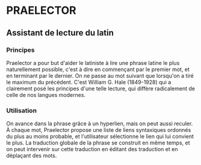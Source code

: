 # PRAELECTOR

## Assistant de lecture du latin

### Principes
Praelector a pour but d'aider le latiniste à
lire une phrase latine le plus naturellement
possible, c'est à dire en commençant par le
premier mot, et en terminant par le dernier.
On ne passe au mot suivant que lorsqu'on a
tiré le maximum du précédent. C'est William G. Hale
(1849-1928) qui a clairement posé les principes
d'une telle lecture, qui diffère radicalement
de celle de nos langues modernes.

### Utilisation
On avance dans la phrase grâce à un hyperlien,
mais on peut aussi reculer. À chaque mot, Praelector
propose une liste de liens syntaxiques ordonnés du
plus au moins probable, et l'utilisateur sélectionne
le lien qui lui convient le plus. La traduction globale
de la phrase se construit en même temps, et on 
peut intervenir sur cette traduction en éditant des
traduction et en déplaçant des mots.
